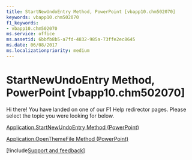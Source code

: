 ```yaml
---
title: StartNewUndoEntry Method, PowerPoint [vbapp10.chm502070]
keywords: vbapp10.chm502070
f1_keywords:
- vbapp10.chm502070
ms.service: office
ms.assetid: 6bbfb8b5-a7fd-4832-985a-73ffe2ec8645
ms.date: 06/08/2017
ms.localizationpriority: medium
---
```



# StartNewUndoEntry Method, PowerPoint [vbapp10.chm502070]

Hi there! You have landed on one of our F1 Help redirector pages. Please select the topic you were looking for below.

[Application.StartNewUndoEntry Method (PowerPoint)](https://msdn.microsoft.com/library/7f4f2236-6e6a-11e9-20b5-0fca5c126330%28Office.15%29.aspx)

[Application.OpenThemeFile Method (PowerPoint)](https://msdn.microsoft.com/library/b34d5a6f-8cf8-ce6a-3c0c-c1ed43c413c6%28Office.15%29.aspx)

[!include[Support and feedback](~/includes/feedback-boilerplate.md)]